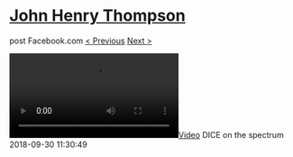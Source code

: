 # [John Henry Thompson](../README.md)
post Facebook.com
[< Previous](2018-10-02-2.md) [Next >](2018-09-29-1.md)

[![](../media/2018-09-30/DICE-on-the-spectrum.mp4)](../README.md)
DICE on the spectrum
2018-09-30 11:30:49